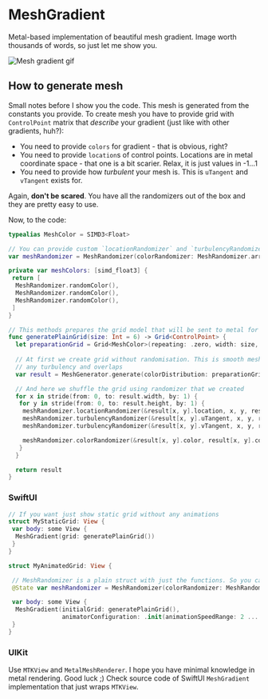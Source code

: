 # MeshGradient

Metal-based implementation of beautiful mesh gradient. Image worth thousands of words, so just let me show you.

![Mesh gradient gif](Files/mesh.gif)

## How to generate mesh

Small notes before I show you the code. This mesh is generated from the constants you provide. To create mesh you have to provide grid with `ControlPoint` matrix that *describe* your gradient (just like with other gradients, huh?):

* You need to provide `colors` for gradient - that is obvious, right?
* You need to provide `location`s of control points. Locations are in metal coordinate space - that one is a bit scarier. Relax, it is just values in -1...1
* You need to provide how *turbulent* your mesh is. This is `uTangent` and `vTangent` exists for.

Again, **don't be scared**. You have all the randomizers out of the box and they are pretty easy to use.

Now, to the code:

```swift
typealias MeshColor = SIMD3<Float>

// You can provide custom `locationRandomizer` and `turbulencyRandomizer` for advanced usage
var meshRandomizer = MeshRandomizer(colorRandomizer: MeshRandomizer.arrayBasedColorRandomizer(availableColors: meshColors))

private var meshColors: [simd_float3] {
 return [
  MeshRandomizer.randomColor(),
  MeshRandomizer.randomColor(),
  MeshRandomizer.randomColor(),
 ]
}

// This methods prepares the grid model that will be sent to metal for rendering
func generatePlainGrid(size: Int = 6) -> Grid<ControlPoint> {
  let preparationGrid = Grid<MeshColor>(repeating: .zero, width: size, height: size)
  
  // At first we create grid without randomisation. This is smooth mesh gradient without 
  // any turbulency and overlaps
  var result = MeshGenerator.generate(colorDistribution: preparationGrid)

  // And here we shuffle the grid using randomizer that we created
  for x in stride(from: 0, to: result.width, by: 1) {
   for y in stride(from: 0, to: result.height, by: 1) {
    meshRandomizer.locationRandomizer(&result[x, y].location, x, y, result.width, result.height)
    meshRandomizer.turbulencyRandomizer(&result[x, y].uTangent, x, y, result.width, result.height)
    meshRandomizer.turbulencyRandomizer(&result[x, y].vTangent, x, y, result.width, result.height)

    meshRandomizer.colorRandomizer(&result[x, y].color, result[x, y].color, x, y, result.width, result.height)
   }
  }

  return result
}

```

### SwiftUI

```swift
// If you want just show static grid without any animations
struct MyStaticGrid: View {
 var body: some View {
  MeshGradient(grid: generatePlainGrid())
 }
}

struct MyAnimatedGrid: View {

 // MeshRandomizer is a plain struct with just the functions. So you can dynamically change it!
 @State var meshRandomizer = MeshRandomizer(colorRandomizer: MeshRandomizer.arrayBasedColorRandomizer(availableColors: meshColors))

 var body: some View {
  MeshGradient(initialGrid: generatePlainGrid(), 
    		   animatorConfiguration: .init(animationSpeedRange: 2 ... 4, meshRandomizer: meshRandomizer)))
 }
}
```

### UIKit

Use `MTKView` and `MetalMeshRenderer`. I hope you have minimal knowledge in metal rendering. Good luck ;)
Check source code of SwiftUI `MeshGradient` implementation that just wraps `MTKView`.

